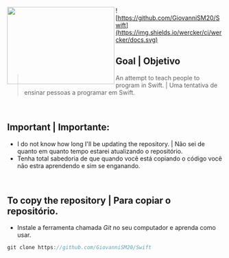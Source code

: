<img
src="https://static1.squarespace.com/static/529d23d2e4b0c7dd8c183826/t/54335953e4b0b2ef9c4fa349/1412651348253/512.png" align="left" width="250px" height="180px"/>

![https://github.com/GiovanniSM20/Swift](https://img.shields.io/wercker/ci/wercker/docs.svg)

## Goal | Objetivo
> An attempt to teach people to program in Swift. | Uma tentativa de ensinar pessoas a programar em Swift.

<br/>

## Important | Importante:

- I do not know how long I'll be updating the repository. | Não sei de quanto em quanto tempo estarei atualizando o repositório.
 - Tenha total sabedoria de que quando você está copiando o código você não estra aprendendo e sim se enganando.

<br/>

## To copy the repository | Para copiar o repositório.
 - Instale a ferramenta chamada *Git* no seu computador e aprenda como usar.

```Swift
git clone https://github.com/GiovanniSM20/Swift
```
